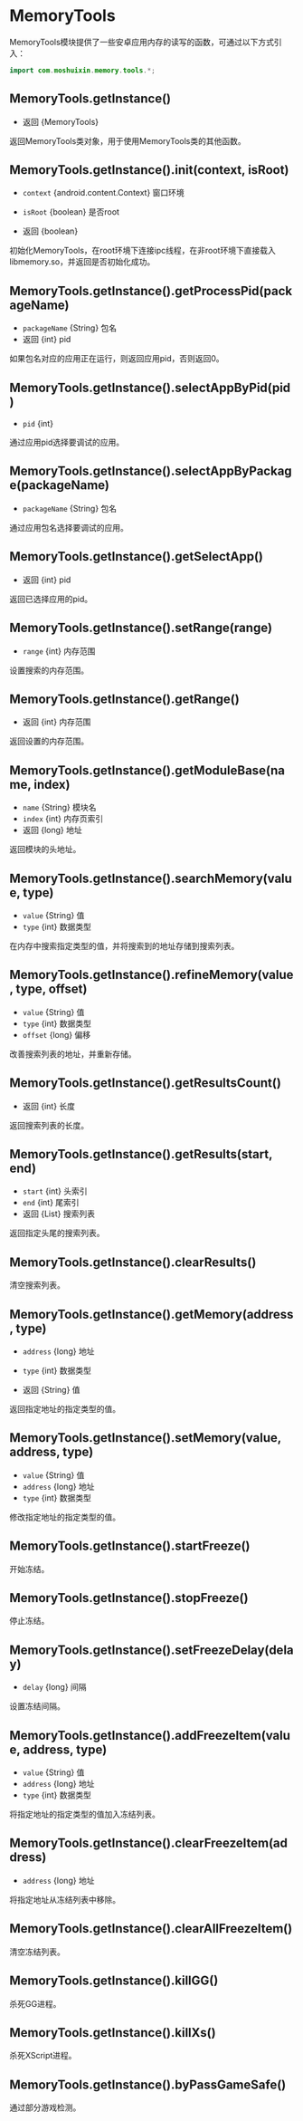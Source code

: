 # MemoryTools



MemoryTools模块提供了一些安卓应用内存的读写的函数，可通过以下方式引入：

```java
import com.moshuixin.memory.tools.*;
```



## MemoryTools.getInstance()

* 返回 {MemoryTools}

返回MemoryTools类对象，用于使用MemoryTools类的其他函数。



## MemoryTools.getInstance().init(context, isRoot)

* `context` {android.content.Context} 窗口环境
* `isRoot` {boolean} 是否root

* 返回 {boolean} 

初始化MemoryTools，在root环境下连接ipc线程，在非root环境下直接载入libmemory.so，并返回是否初始化成功。



## MemoryTools.getInstance().getProcessPid(packageName)

* `packageName` {String} 包名
* 返回 {int} pid

如果包名对应的应用正在运行，则返回应用pid，否则返回0。



## MemoryTools.getInstance().selectAppByPid(pid)

* `pid` {int} 

通过应用pid选择要调试的应用。



## MemoryTools.getInstance().selectAppByPackage(packageName)

* `packageName` {String} 包名

通过应用包名选择要调试的应用。



## MemoryTools.getInstance().getSelectApp()

* 返回 {int} pid

返回已选择应用的pid。



## MemoryTools.getInstance().setRange(range)

* `range` {int} 内存范围

设置搜索的内存范围。



## MemoryTools.getInstance().getRange()

* 返回 {int} 内存范围

返回设置的内存范围。



## MemoryTools.getInstance().getModuleBase(name, index)

* `name` {String} 模块名
* `index` {int} 内存页索引
* 返回 {long} 地址

返回模块的头地址。



## MemoryTools.getInstance().searchMemory(value, type)

* `value` {String} 值
* `type` {int} 数据类型

在内存中搜索指定类型的值，并将搜索到的地址存储到搜索列表。



## MemoryTools.getInstance().refineMemory(value, type, offset)

* `value` {String} 值
* `type` {int} 数据类型
* `offset` {long} 偏移

改善搜索列表的地址，并重新存储。



## MemoryTools.getInstance().getResultsCount()

* 返回 {int} 长度

返回搜索列表的长度。



## MemoryTools.getInstance().getResults(start, end)

* `start` {int} 头索引
* `end` {int} 尾索引
* 返回 {List<Result>} 搜索列表

返回指定头尾的搜索列表。



## MemoryTools.getInstance().clearResults()

清空搜索列表。



## MemoryTools.getInstance().getMemory(address, type)

* `address` {long} 地址
* `type` {int} 数据类型

* 返回 {String} 值

返回指定地址的指定类型的值。



## MemoryTools.getInstance().setMemory(value, address, type)

* `value` {String} 值
* `address` {long} 地址
* `type` {int} 数据类型

修改指定地址的指定类型的值。



## MemoryTools.getInstance().startFreeze()

开始冻结。



## MemoryTools.getInstance().stopFreeze()

停止冻结。



## MemoryTools.getInstance().setFreezeDelay(delay)

* `delay` {long} 间隔

设置冻结间隔。



## MemoryTools.getInstance().addFreezeItem(value, address, type)

* `value` {String} 值
* `address` {long} 地址
* `type` {int} 数据类型

将指定地址的指定类型的值加入冻结列表。



## MemoryTools.getInstance().clearFreezeItem(address)

* `address` {long} 地址

将指定地址从冻结列表中移除。



## MemoryTools.getInstance().clearAllFreezeItem()

清空冻结列表。



## MemoryTools.getInstance().killGG()

杀死GG进程。



## MemoryTools.getInstance().killXs()

杀死XScript进程。



## MemoryTools.getInstance().byPassGameSafe()

通过部分游戏检测。



